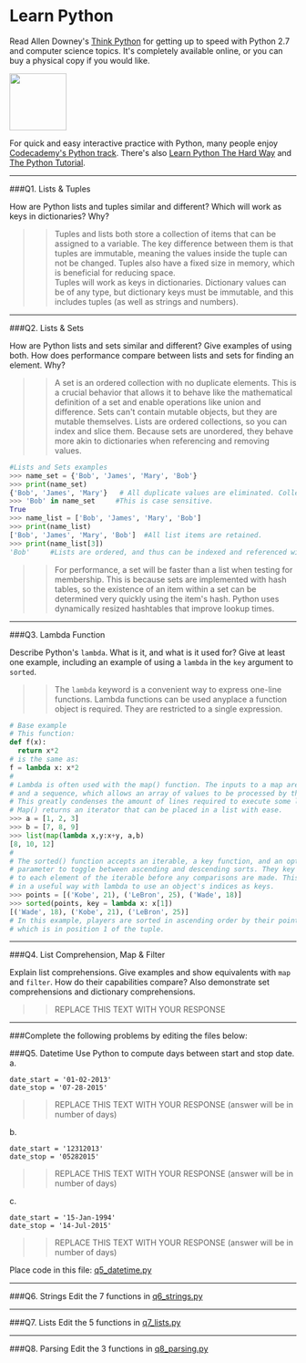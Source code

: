 # Learn Python

Read Allen Downey's [Think Python](http://www.greenteapress.com/thinkpython/) for getting up to speed with Python 2.7 and computer science topics. It's completely available online, or you can buy a physical copy if you would like.

<a href="http://www.greenteapress.com/thinkpython/"><img src="img/think_python.png" style="width: 100px;" target="_blank"></a>

For quick and easy interactive practice with Python, many people enjoy [Codecademy's Python track](http://www.codecademy.com/en/tracks/python). There's also [Learn Python The Hard Way](http://learnpythonthehardway.org/book/) and [The Python Tutorial](https://docs.python.org/2/tutorial/).

---

###Q1. Lists &amp; Tuples

How are Python lists and tuples similar and different? Which will work as keys in dictionaries? Why?

>> Tuples and lists both store a collection of items that can be assigned to a variable. The key difference between them is that tuples are immutable, meaning the values inside the tuple can not be changed. Tuples also have a fixed size in memory, which is beneficial for reducing space.  
>> Tuples will work as keys in dictionaries. Dictionary values can be of any type, but dictionary keys must be immutable, and this includes tuples (as well as strings and numbers).

---

###Q2. Lists &amp; Sets

How are Python lists and sets similar and different? Give examples of using both. How does performance compare between lists and sets for finding an element. Why?

>> A set is an ordered collection with no duplicate elements. This is a crucial behavior that allows it to behave like the mathematical definition of a set and enable operations like union and difference. Sets can't contain mutable objects, but they are mutable themselves. Lists are ordered collections, so you can index and slice them. Because sets are unordered, they behave more akin to dictionaries when referencing and removing values.  
  
```python
#Lists and Sets examples  
>>> name_set = {'Bob', 'James', 'Mary', 'Bob'}
>>> print(name_set)  
{'Bob', 'James', 'Mary'}   # All duplicate values are eliminated. Collection is unordered.  
>>> 'Bob' in name_set     #This is case sensitive.   
True  
>>> name_list = ['Bob', 'James', 'Mary', 'Bob']
>>> print(name_list)
['Bob', 'James', 'Mary', 'Bob']  #All list items are retained.
>>> print(name_list[3])
'Bob'     #Lists are ordered, and thus can be indexed and referenced with indexing  
```  
>> For performance, a set will be faster than a list when testing for membership. This is because sets are implemented with hash tables, so the existence of an item within a set can be determined very quickly using the item's hash. Python uses dynamically resized hashtables that improve lookup times.  

---

###Q3. Lambda Function

Describe Python's `lambda`. What is it, and what is it used for? Give at least one example, including an example of using a `lambda` in the `key` argument to `sorted`.

>> The `lambda` keyword is a convenient way to express one-line functions. Lambda functions can be used anyplace a function object is required. They are restricted to a single expression.  
```python
# Base example  
# This function:  
def f(x):  
  return x*2   
# is the same as:  
f = lambda x: x*2 
#  
# Lambda is often used with the map() function. The inputs to a map are a function  
# and a sequence, which allows an array of values to be processed by the lambda function.  
# This greatly condenses the amount of lines required to execute some lines of code.  
# Map() returns an iterator that can be placed in a list with ease.  
>>> a = [1, 2, 3]
>>> b = [7, 8, 9]
>>> list(map(lambda x,y:x+y, a,b)
[8, 10, 12]  
#  
# The sorted() function accepts an iterable, a key function, and an optional reverse  
# parameter to toggle between ascending and descending sorts. They key function applies  
# to each element of the iterable before any comparisons are made. This can be combined  
# in a useful way with lambda to use an object's indices as keys.  
>>> points = [('Kobe', 21), ('LeBron', 25), ('Wade', 18)]
>>> sorted(points, key = lambda x: x[1])
[('Wade', 18), ('Kobe', 21), ('LeBron', 25)]
# In this example, players are sorted in ascending order by their points,  
# which is in position 1 of the tuple.  
```  
---

###Q4. List Comprehension, Map &amp; Filter

Explain list comprehensions. Give examples and show equivalents with `map` and `filter`. How do their capabilities compare? Also demonstrate set comprehensions and dictionary comprehensions.

>> REPLACE THIS TEXT WITH YOUR RESPONSE

---

###Complete the following problems by editing the files below:

###Q5. Datetime
Use Python to compute days between start and stop date.   
a.  

```
date_start = '01-02-2013'    
date_stop = '07-28-2015'
```

>> REPLACE THIS TEXT WITH YOUR RESPONSE (answer will be in number of days)

b.  
```
date_start = '12312013'  
date_stop = '05282015'  
```

>> REPLACE THIS TEXT WITH YOUR RESPONSE (answer will be in number of days)

c.  
```
date_start = '15-Jan-1994'      
date_stop = '14-Jul-2015'  
```

>> REPLACE THIS TEXT WITH YOUR RESPONSE  (answer will be in number of days)

Place code in this file: [q5_datetime.py](python/q5_datetime.py)

---

###Q6. Strings
Edit the 7 functions in [q6_strings.py](python/q6_strings.py)

---

###Q7. Lists
Edit the 5 functions in [q7_lists.py](python/q7_lists.py)

---

###Q8. Parsing
Edit the 3 functions in [q8_parsing.py](python/q8_parsing.py)





